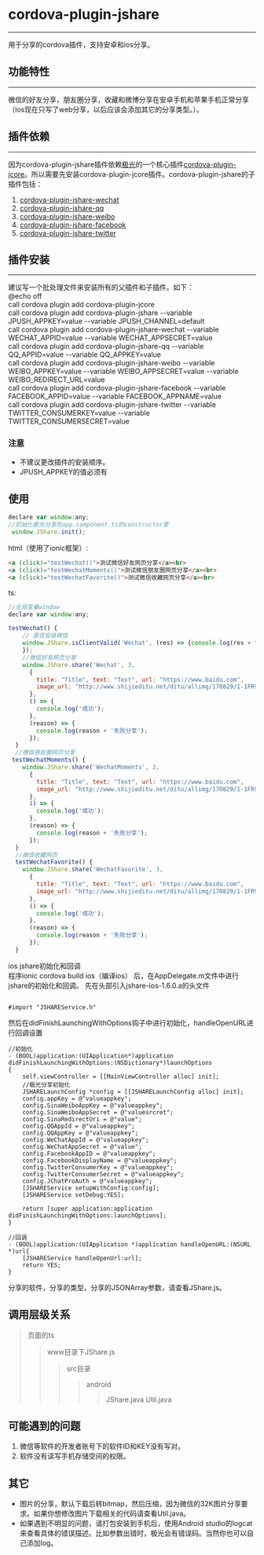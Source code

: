# cordova-plugin-jshare
___
用于分享的cordova插件，支持安卓和ios分享。<br>
## 功能特性<br>
___
微信的好友分享，朋友圈分享，收藏和微博分享在安卓手机和苹果手机正常分享（ios现在只写了web分享，以后应该会添加其它的分享类型。）。<br>
## 插件依赖<br>
___
因为cordova-plugin-jshare插件依赖[极光](https://www.jiguang.cn/)的一个核心插件[cordova-plugin-jcore](https://github.com/jpush/cordova-plugin-jcore)。所以需要先安装cordova-plugin-jcore插件。cordova-plugin-jshare的子插件包括：<br>
1. [cordova-plugin-jshare-wechat](https://github.com/l-xue-yu/cordova-plugin-jshare-wechat)
2. [cordova-plugin-jshare-qq](https://github.com/l-xue-yu/cordova-plugin-jshare-qq)
3. [cordova-plugin-jshare-weibo](https://github.com/l-xue-yu/cordova-plugin-jshare-weibo)
4. [cordova-plugin-jshare-facebook](https://github.com/l-xue-yu/cordova-plugin-jshare-facebook)
5. [cordova-plugin-jshare-twitter](https://github.com/l-xue-yu/cordova-plugin-jshare-twitter)<br>
## 插件安装<br>
___
建议写一个批处理文件来安装所有的父插件和子插件。如下：<br>
@echo off<br>
call cordova plugin add cordova-plugin-jcore<br>
call cordova plugin add cordova-plugin-jshare --variable JPUSH_APPKEY=value --variable JPUSH_CHANNEL=default<br>
call cordova plugin add cordova-plugin-jshare-wechat --variable  WECHAT_APPID=value --variable WECHAT_APPSECRET=value<br>
call cordova plugin add cordova-plugin-jshare-qq --variable  QQ_APPID=value --variable QQ_APPKEY=value<br>
call cordova plugin add cordova-plugin-jshare-weibo --variable  WEIBO_APPKEY=value --variable WEIBO_APPSECRET=value --variable WEIBO_REDIRECT_URL=value<br>
call cordova plugin add cordova-plugin-jshare-facebook --variable  FACEBOOK_APPID=value --variable FACEBOOK_APPNAME=value<br>
call cordova plugin add cordova-plugin-jshare-twitter --variable  TWITTER_CONSUMERKEY=value --variable TWITTER_CONSUMERSECRET=value<br>
### 注意<br>
* 不建议更改插件的安装顺序。
* JPUSH_APPKEY的值必须有
## 使用<br>
```javascript
declare var window:any;
//初始化极光分享在app.component.ts的constructor里
 window.JShare.init();
```

html（使用了ionic框架）:<br>
```html
<a (click)="testWechat()">测试微信好友网页分享</a><br>
<a (click)="testWechatMoments()">测试微信朋友圈网页分享</a><br>
<a (click)="testWechatFavorite()">测试微信收藏网页分享</a><br>
```
ts:<br>
```Javascript
//全局变量window
declare var window:any;

testWechat() {
    // 是否安装微信
    window.JShare.isClientValid('Wechat', (res) => {console.log(res + "微信已安装")}, (reason) => { console.log(reason + '微信未安装')
    });
    //微信好友网页分享
    window.JShare.share('Wechat', 3,
      {
        title: "Title", text: "Text", url: "https://www.baidu.com",
        image_url: "http://www.shijieditu.net/ditu/allimg/170829/1-1FR9235I0501.jpg"
      },
      () => {
        console.log('成功');
      },
      (reason) => {
        console.log(reason + '失败分享');
      });
  }
  //微信朋友圈网页分享
 testWechatMoments() {
    window.JShare.share('WechatMoments', 3,
      {
        title: "Title", text: "Text", url: "https://www.baidu.com",
        image_url: "http://www.shijieditu.net/ditu/allimg/170829/1-1FR9235I0501.jpg"
      },
      () => {
        console.log('成功');
      },
      (reason) => {
        console.log(reason + '失败分享');
      });
  }
  //微信收藏网页
  testWechatFavorite() {
    window.JShare.share('WechatFavorite', 3,
      {
        title: "Title", text: "Text", url: "https://www.baidu.com",
        image_url: "http://www.shijieditu.net/ditu/allimg/170829/1-1FR9235I0501.jpg"
      },
      () => {
        console.log('成功');
      },
      (reason) => {
        console.log(reason + '失败分享');
      });
  }
```

ios jshare初始化和回调<br>
程序ionic cordova build ios（编译ios） 后，在AppDelegate.m文件中进行jshare的初始化和回调。
先在头部引入jshare-ios-1.6.0.a的头文件
```Object C

#import "JSHAREService.h"
```
然后在didFinishLaunchingWithOptions钩子中进行初始化，handleOpenURL进行回调设置
```Object C
//初始化
- (BOOL)application:(UIApplication*)application didFinishLaunchingWithOptions:(NSDictionary*)launchOptions
{
    self.viewController = [[MainViewController alloc] init];
    //极光分享初始化
    JSHARELaunchConfig *config = [[JSHARELaunchConfig alloc] init];
    config.appKey = @"valueappkey";
    config.SinaWeiboAppKey = @"valueappkey";
    config.SinaWeiboAppSecret = @"valuesrcret";
    config.SinaRedirectUri = @"value";
    config.QQAppId = @"valueappkey";
    config.QQAppKey = @"valueappkey";
    config.WeChatAppId = @"valueappkey";
    config.WeChatAppSecret = @"value";
    config.FacebookAppID = @"valueappkey";
    config.FacebookDisplayName = @"valueappkey";
    config.TwitterConsumerKey = @"valueappkey";
    config.TwitterConsumerSecret = @"valueappkey";
    config.JChatProAuth = @"valueappkey";
    [JSHAREService setupWithConfig:config];
    [JSHAREService setDebug:YES];
    
    return [super application:application didFinishLaunchingWithOptions:launchOptions];
}

//回调
- (BOOL)application:(UIApplication *)application handleOpenURL:(NSURL *)url{
    [JSHAREService handleOpenUrl:url];
    return YES;
}
```
分享的软件，分享的类型，分享的JSONArray参数，请查看JShare.js。<br>
## 调用层级关系
>页面的ts
>>www目录下JShare.js
>>>src目录
>>>>android
>>>>>JShare.java
>>>>>Util.java

## 可能遇到的问题
1. 微信等软件的开发者账号下的软件ID和KEY没有写对。
2. 软件没有读写手机存储空间的权限。<br>
## 其它<br>
* 图片的分享，默认下载后转bitmap，然后压缩，因为微信的32K图片分享要求。如果你想修改图片下载相关的代码请查看Util.java。
* 如果遇到不明显的问题，请打包安装到手机后，使用Android studio的logcat来查看具体的错误描述。比如参数出错时，极光会有错误码。当然你也可以自己添加log。
